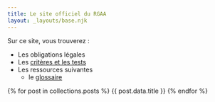 ```yaml
---
title: Le site officiel du RGAA
layout: _layouts/base.njk
---
```




Sur ce site, vous trouverez :
* Les obligations légales
* Les [critères et les tests](rgaa)
* Les ressources suivantes
    * le [glossaire](glossaire)



{% for post in collections.posts %}
{{ post.data.title }}
{% endfor %}